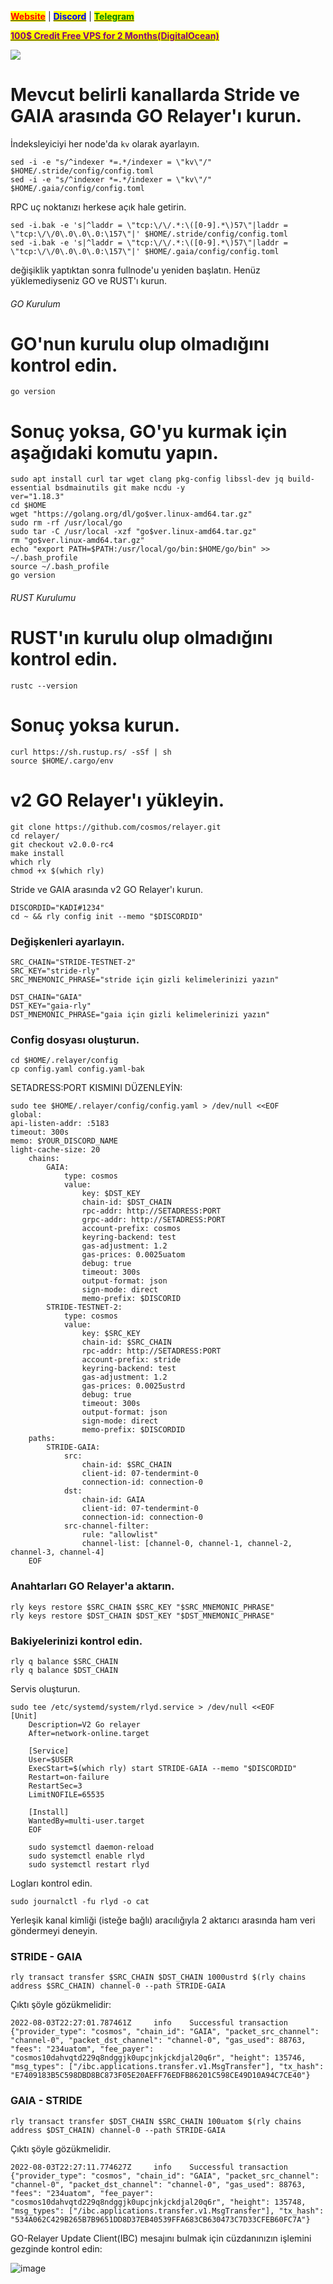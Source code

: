 
[<mark style="color:red;">**Website**</mark>](https://nodeist.net/) | [<mark style="color:blue;">**Discord**</mark>](https://discord.gg/ypx7mJ6Zzb) | [<mark style="color:green;">**Telegram**</mark>](https://t.me/noodeist)

[<mark style="color:purple;">**100$ Credit Free VPS for 2 Months(DigitalOcean)**</mark>](https://www.digitalocean.com/?refcode=410c988c8b3e\&utm\_campaign=Referral\_Invite\&utm\_medium=Referral\_Program\&utm\_source=badge)

![](https://i.hizliresim.com/qa5txaz.png)

# Mevcut belirli kanallarda Stride ve GAIA arasında GO Relayer'ı kurun.

İndeksleyiciyi her node'da `kv` olarak ayarlayın.
```
sed -i -e "s/^indexer *=.*/indexer = \"kv\"/" $HOME/.stride/config/config.toml
sed -i -e "s/^indexer *=.*/indexer = \"kv\"/" $HOME/.gaia/config/config.toml  
```            
            
 RPC uç noktanızı herkese açık hale getirin.
```
sed -i.bak -e 's|^laddr = \"tcp:\/\/.*:\([0-9].*\)57\"|laddr = \"tcp:\/\/0\.0\.0\.0:\157\"|' $HOME/.stride/config/config.toml  
sed -i.bak -e 's|^laddr = \"tcp:\/\/.*:\([0-9].*\)57\"|laddr = \"tcp:\/\/0\.0\.0\.0:\157\"|' $HOME/.gaia/config/config.toml  
```            
                
değişiklik yaptıktan sonra fullnode'u yeniden başlatın.
Henüz yüklemediyseniz GO ve RUST'ı kurun.
    
###### GO Kurulum
# GO'nun kurulu olup olmadığını kontrol edin.
```
go version
```       

# Sonuç yoksa, GO'yu kurmak için aşağıdaki komutu yapın.
```
sudo apt install curl tar wget clang pkg-config libssl-dev jq build-essential bsdmainutils git make ncdu -y
ver="1.18.3"
cd $HOME
wget "https://golang.org/dl/go$ver.linux-amd64.tar.gz"
sudo rm -rf /usr/local/go
sudo tar -C /usr/local -xzf "go$ver.linux-amd64.tar.gz"
rm "go$ver.linux-amd64.tar.gz"
echo "export PATH=$PATH:/usr/local/go/bin:$HOME/go/bin" >> ~/.bash_profile
source ~/.bash_profile
go version
```

###### RUST Kurulumu
# RUST'ın kurulu olup olmadığını kontrol edin.
```
rustc --version
```            

# Sonuç yoksa kurun.
```
curl https://sh.rustup.rs/ -sSf | sh
source $HOME/.cargo/env
```

# v2 GO Relayer'ı yükleyin.
```
git clone https://github.com/cosmos/relayer.git
cd relayer/
git checkout v2.0.0-rc4
make install     
which rly
chmod +x $(which rly)
```

Stride ve GAIA arasında v2 GO Relayer'ı kurun.
```
DISCORDID="KADI#1234"
cd ~ && rly config init --memo "$DISCORDID"
```

### Değişkenleri ayarlayın.
```
SRC_CHAIN="STRIDE-TESTNET-2"
SRC_KEY="stride-rly"
SRC_MNEMONIC_PHRASE="stride için gizli kelimelerinizi yazın"
    
DST_CHAIN="GAIA"
DST_KEY="gaia-rly"
DST_MNEMONIC_PHRASE="gaia için gizli kelimelerinizi yazın"
```

### Config dosyası oluşturun.
```
cd $HOME/.relayer/config
cp config.yaml config.yaml-bak
```

SETADRESS:PORT KISMINI DÜZENLEYİN:
```
sudo tee $HOME/.relayer/config/config.yaml > /dev/null <<EOF
global:
api-listen-addr: :5183
timeout: 300s
memo: $YOUR_DISCORD_NAME
light-cache-size: 20
    chains:
        GAIA:
            type: cosmos
            value:
                key: $DST_KEY
                chain-id: $DST_CHAIN
                rpc-addr: http://SETADRESS:PORT
                grpc-addr: http://SETADRESS:PORT
                account-prefix: cosmos
                keyring-backend: test
                gas-adjustment: 1.2
                gas-prices: 0.0025uatom
                debug: true
                timeout: 300s
                output-format: json
                sign-mode: direct
                memo-prefix: $DISCORID
        STRIDE-TESTNET-2:
            type: cosmos
            value:
                key: $SRC_KEY
                chain-id: $SRC_CHAIN
                rpc-addr: http://SETADRESS:PORT
                account-prefix: stride
                keyring-backend: test
                gas-adjustment: 1.2
                gas-prices: 0.0025ustrd
                debug: true
                timeout: 300s
                output-format: json
                sign-mode: direct
                memo-prefix: $DISCORDID
    paths:
        STRIDE-GAIA:
            src:
                chain-id: $SRC_CHAIN
                client-id: 07-tendermint-0
                connection-id: connection-0
            dst:
                chain-id: GAIA
                client-id: 07-tendermint-0
                connection-id: connection-0
            src-channel-filter:
                rule: "allowlist"
                channel-list: [channel-0, channel-1, channel-2, channel-3, channel-4]	      
    EOF
```


### Anahtarları GO Relayer'a aktarın.
```
rly keys restore $SRC_CHAIN $SRC_KEY "$SRC_MNEMONIC_PHRASE"
rly keys restore $DST_CHAIN $DST_KEY "$DST_MNEMONIC_PHRASE"
```

### Bakiyelerinizi kontrol edin.
```
rly q balance $SRC_CHAIN
rly q balance $DST_CHAIN
```
    
Servis oluşturun.

```
sudo tee /etc/systemd/system/rlyd.service > /dev/null <<EOF
[Unit]
    Description=V2 Go relayer
    After=network-online.target
    
    [Service]
    User=$USER
    ExecStart=$(which rly) start STRIDE-GAIA --memo "$DISCORDID"
    Restart=on-failure
    RestartSec=3
    LimitNOFILE=65535
    
    [Install]
    WantedBy=multi-user.target
    EOF
    
    sudo systemctl daemon-reload
    sudo systemctl enable rlyd
    sudo systemctl restart rlyd
```
    
Logları kontrol edin.
```
sudo journalctl -fu rlyd -o cat
```
    
Yerleşik kanal kimliği (isteğe bağlı) aracılığıyla 2 aktarıcı arasında ham veri göndermeyi deneyin.
### STRIDE - GAIA
```
rly transact transfer $SRC_CHAIN $DST_CHAIN 1000ustrd $(rly chains address $SRC_CHAIN) channel-0 --path STRIDE-GAIA
```
Çıktı şöyle gözükmelidir:
```
2022-08-03T22:27:01.787461Z     info    Successful transaction  {"provider_type": "cosmos", "chain_id": "GAIA", "packet_src_channel": "channel-0", "packet_dst_channel": "channel-0", "gas_used": 88763, "fees": "234uatom", "fee_payer": "cosmos10dahvqtd229q8ndggjk0upcjnkjckdjal20q6r", "height": 135746, "msg_types": ["/ibc.applications.transfer.v1.MsgTransfer"], "tx_hash": "E7409183B5C598DBD8BC873F05E20AEFF76EDFB86201C598CE49D10A94C7CE40"}
```    
### GAIA - STRIDE
```
rly transact transfer $DST_CHAIN $SRC_CHAIN 100uatom $(rly chains address $DST_CHAIN) channel-0 --path STRIDE-GAIA
```

Çıktı şöyle gözükmelidir.
```
2022-08-03T22:27:11.774627Z     info    Successful transaction  {"provider_type": "cosmos", "chain_id": "GAIA", "packet_src_channel": "channel-0", "packet_dst_channel": "channel-0", "gas_used": 88763, "fees": "234uatom", "fee_payer": "cosmos10dahvqtd229q8ndggjk0upcjnkjckdjal20q6r", "height": 135748, "msg_types": ["/ibc.applications.transfer.v1.MsgTransfer"], "tx_hash": "534A062C429B265B7B9651DD8D37EB40539FFA683CB630473C7D33CFEB60FC7A"}
```
    
GO-Relayer Update Client(IBC) mesajını bulmak için cüzdanınızın işlemini gezginde kontrol edin:

![image](https://i.hizliresim.com/svuxkem.png)
